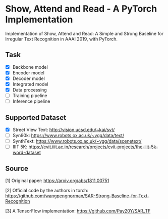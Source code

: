 # Show, Attend and Read - A PyTorch Implementation

Implementation of Show, Attend and Read: A Simple and Strong Baseline for Irregular Text Recognition in AAAI 2019, with PyTorch. 

## Task

- [x] Backbone model
- [x] Encoder model
- [x] Decoder model
- [x] Integrated model
- [x] Data processing
- [ ] Training pipeline
- [ ] Inference pipeline

## Supported Dataset

- [x] Street View Text: http://vision.ucsd.edu/~kai/svt/
- [ ] Syn90k: https://www.robots.ox.ac.uk/~vgg/data/text/
- [ ] SynthText: https://www.robots.ox.ac.uk/~vgg/data/scenetext/
- [ ] IIIT 5K: https://cvit.iiit.ac.in/research/projects/cvit-projects/the-iiit-5k-word-dataset

## Source

[1] Original paper: https://arxiv.org/abs/1811.00751

[2] Official code by the authors in torch: https://github.com/wangpengnorman/SAR-Strong-Baseline-for-Text-Recognition

[3] A TensorFlow implementation: https://github.com/Pay20Y/SAR_TF


